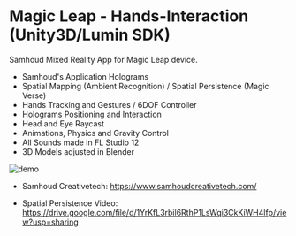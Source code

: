 # Magic Leap - Hands-Interaction (Unity3D/Lumin SDK)

Samhoud Mixed Reality App for Magic Leap device.

- Samhoud's Application Holograms
- Spatial Mapping (Ambient Recognition) / Spatial Persistence (Magic Verse)
- Hands Tracking and Gestures / 6DOF Controller
- Holograms Positioning and Interaction
- Head and Eye Raycast
- Animations, Physics and Gravity Control 
- All Sounds made in FL Studio 12
- 3D Models adjusted in Blender

![demo](https://user-images.githubusercontent.com/21102697/61935293-7b455600-af8a-11e9-8fea-e058be24be89.png)

- Samhoud Creativetech: https://www.samhoudcreativetech.com/

- Spatial Persistence Video: https://drive.google.com/file/d/1YrKfL3rbil6RthP1LsWqi3CkKiWH4lfp/view?usp=sharing 
